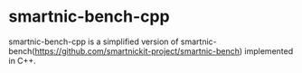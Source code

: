 # smartnic-bench-cpp
smartnic-bench-cpp is a simplified version of smartnic-bench(https://github.com/smartnickit-project/smartnic-bench) implemented in C++.
